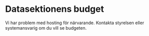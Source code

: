 Datasektionens budget
=====================
Vi har problem med hosting för närvarande. Kontakta styrelsen eller systemansvarig om du vill se budgeten.
